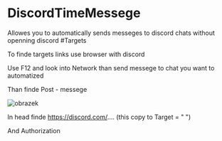 # DiscordTimeMessege
Allowes you to automatically sends messeges to discord chats without openning discord
#Targets

To finde targets links use browser with discord

Use F12 and look into Network than send messege to chat you want to automatized 

Than finde Post - messege

![obrazek](https://github.com/user-attachments/assets/7ba5c2b4-127e-4fad-b23a-c48d501e9951) 

In head finde https://discord.com/.... (this copy to Target = " ")

And Authorization
	

